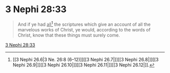# 3 Nephi 28:33

> And if ye had <u>all</u>[^a] the scriptures which give an account of all the marvelous works of Christ, ye would, according to the words of Christ, know that these things must surely come.

[3 Nephi 28:33](https://www.churchofjesuschrist.org/study/scriptures/bofm/3-ne/28?lang=eng&id=p33#p33)


[^a]: [[3 Nephi 26.6|3 Ne. 26:8 (6–12)]][[3 Nephi 26.7|]][[3 Nephi 26.8|]][[3 Nephi 26.9|]][[3 Nephi 26.10|]][[3 Nephi 26.11|]][[3 Nephi 26.12|]].  
